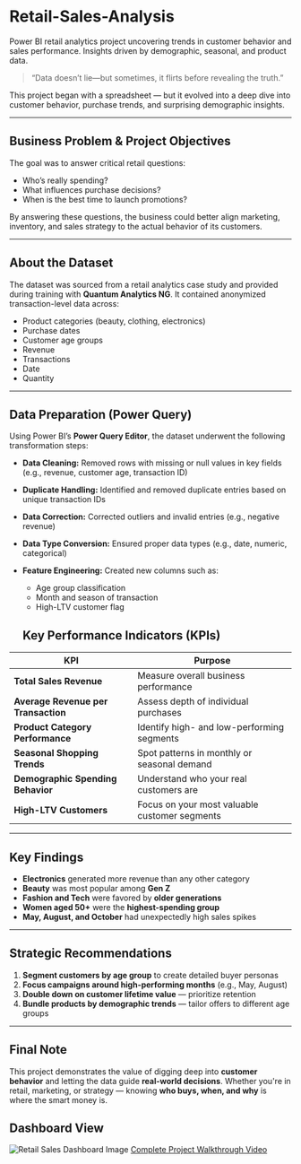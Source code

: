 # Retail-Sales-Analysis
Power BI retail analytics project uncovering trends in customer behavior and sales performance. Insights driven by demographic, seasonal, and product data.

> “Data doesn’t lie—but sometimes, it flirts before revealing the truth.”

This project began with a spreadsheet — but it evolved into a deep dive into customer behavior, purchase trends, and surprising demographic insights.

---

## Business Problem & Project Objectives

The goal was to answer critical retail questions:
- Who’s really spending?
- What influences purchase decisions?
- When is the best time to launch promotions?

By answering these questions, the business could better align marketing, inventory, and sales strategy to the actual behavior of its customers.

---

## About the Dataset

The dataset was sourced from a retail analytics case study and provided during training with **Quantum Analytics NG**. It contained anonymized transaction-level data across:
- Product categories (beauty, clothing, electronics)
- Purchase dates
- Customer age groups
- Revenue 
- Transactions
- Date
- Quantity

---

## Data Preparation (Power Query)

Using Power BI’s **Power Query Editor**, the dataset underwent the following transformation steps:

- **Data Cleaning:** Removed rows with missing or null values in key fields (e.g., revenue, customer age, transaction ID)
- **Duplicate Handling:** Identified and removed duplicate entries based on unique transaction IDs
- **Data Correction:** Corrected outliers and invalid entries (e.g., negative revenue)
- **Data Type Conversion:** Ensured proper data types (e.g., date, numeric, categorical)
- **Feature Engineering:** Created new columns such as:
  - Age group classification
  - Month and season of transaction
  - High-LTV customer flag

  ## Key Performance Indicators (KPIs)

| KPI | Purpose |
|-----|---------|
|  **Total Sales Revenue** | Measure overall business performance |
|  **Average Revenue per Transaction** | Assess depth of individual purchases |
|  **Product Category Performance** | Identify high- and low-performing segments |
|  **Seasonal Shopping Trends** | Spot patterns in monthly or seasonal demand |
|  **Demographic Spending Behavior** | Understand who your real customers are |
|  **High-LTV Customers** | Focus on your most valuable customer segments |

---

## Key Findings

- **Electronics** generated more revenue than any other category
- **Beauty** was most popular among **Gen Z**
- **Fashion and Tech** were favored by **older generations**
- **Women aged 50+** were the **highest-spending group**
- **May, August, and October** had unexpectedly high sales spikes

---


## Strategic Recommendations

1. **Segment customers by age group** to create detailed buyer personas  
2. **Focus campaigns around high-performing months** (e.g., May, August)  
3. **Double down on customer lifetime value** — prioritize retention  
4. **Bundle products by demographic trends** — tailor offers to different age groups

---

## Final Note

This project demonstrates the value of digging deep into **customer behavior** and letting the data guide **real-world decisions**. Whether you're in retail, marketing, or strategy — knowing **who buys, when, and why** is where the smart money is.


## Dashboard View
 ![Retail Sales Dashboard Image](https://github.com/user-attachments/assets/b088296b-1d89-429e-b108-9d1ceec1d143)
<a href="https://www.linkedin.com/posts/john-gaius-m_powerbi-retailanalytics-customerbehavior-activity-7321847297795891200-s4CJ?utm_source=share&utm_medium=member_desktop&rcm=ACoAABwTWvwBrwno3DC96otPksttbAeLF72I-bQ">Complete Project Walkthrough Video</a>

